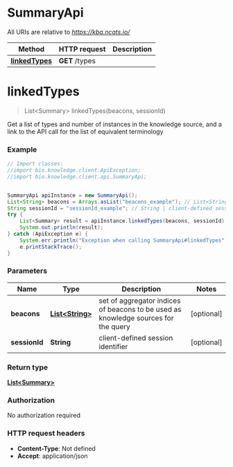 # SummaryApi

All URIs are relative to *https://kba.ncats.io/*

Method | HTTP request | Description
------------- | ------------- | -------------
[**linkedTypes**](SummaryApi.md#linkedTypes) | **GET** /types | 


<a name="linkedTypes"></a>
# **linkedTypes**
> List&lt;Summary&gt; linkedTypes(beacons, sessionId)



Get a list of types and number of instances in the knowledge source, and a link to the API call for the list of equivalent terminology 

### Example
```java
// Import classes:
//import bio.knowledge.client.ApiException;
//import bio.knowledge.client.api.SummaryApi;


SummaryApi apiInstance = new SummaryApi();
List<String> beacons = Arrays.asList("beacons_example"); // List<String> | set of aggregator indices of beacons to be used as knowledge sources for the query 
String sessionId = "sessionId_example"; // String | client-defined session identifier 
try {
    List<Summary> result = apiInstance.linkedTypes(beacons, sessionId);
    System.out.println(result);
} catch (ApiException e) {
    System.err.println("Exception when calling SummaryApi#linkedTypes");
    e.printStackTrace();
}
```

### Parameters

Name | Type | Description  | Notes
------------- | ------------- | ------------- | -------------
 **beacons** | [**List&lt;String&gt;**](String.md)| set of aggregator indices of beacons to be used as knowledge sources for the query  | [optional]
 **sessionId** | **String**| client-defined session identifier  | [optional]

### Return type

[**List&lt;Summary&gt;**](Summary.md)

### Authorization

No authorization required

### HTTP request headers

 - **Content-Type**: Not defined
 - **Accept**: application/json

